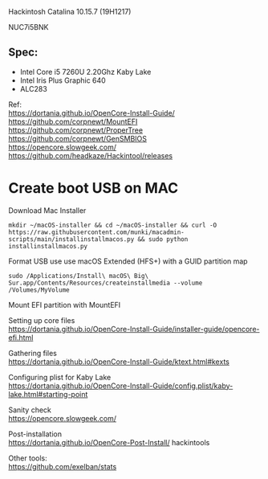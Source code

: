 Hackintosh Catalina 10.15.7 (19H1217)

NUC7i5BNK
## Spec:
* Intel Core i5 7260U 2.20Ghz Kaby Lake 
* Intel Iris Plus Graphic 640
* ALC283

Ref:  
https://dortania.github.io/OpenCore-Install-Guide/  
https://github.com/corpnewt/MountEFI  
https://github.com/corpnewt/ProperTree  
https://github.com/corpnewt/GenSMBIOS  
https://opencore.slowgeek.com/  
https://github.com/headkaze/Hackintool/releases  

# Create boot USB on MAC
Download Mac Installer
```
mkdir ~/macOS-installer && cd ~/macOS-installer && curl -O https://raw.githubusercontent.com/munki/macadmin-scripts/main/installinstallmacos.py && sudo python installinstallmacos.py
```

Format USB use use macOS Extended (HFS+) with a GUID partition map

```
sudo /Applications/Install\ macOS\ Big\ Sur.app/Contents/Resources/createinstallmedia --volume /Volumes/MyVolume
```

Mount EFI partition with MountEFI

Setting up core files  
https://dortania.github.io/OpenCore-Install-Guide/installer-guide/opencore-efi.html

Gathering files  
https://dortania.github.io/OpenCore-Install-Guide/ktext.html#kexts

Configuring plist for Kaby Lake  
https://dortania.github.io/OpenCore-Install-Guide/config.plist/kaby-lake.html#starting-point

Sanity check  
https://opencore.slowgeek.com/

Post-installation  
https://dortania.github.io/OpenCore-Post-Install/
hackintools  

Other tools:  
https://github.com/exelban/stats

